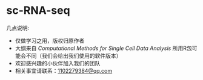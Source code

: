 # sc-RNA-seq



几点说明:

+ 仅做学习之用，版权归原作者
+ 大纲来自 *Computational Methods for Single Cell Data Analysis* 所用R包可能会不同（我们会给出我们使用的软件版本）
+ 欢迎感兴趣的小伙伴加入我们的团队
+ 相关事宜请联系：1102279384@qq.com
